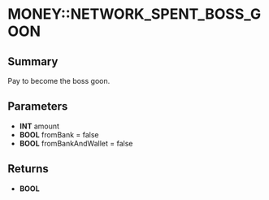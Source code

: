# MONEY::NETWORK_SPENT_BOSS_GOON

## Summary
Pay to become the boss goon.

## Parameters
* **INT** amount
* **BOOL** fromBank = false
* **BOOL** fromBankAndWallet = false

## Returns
* **BOOL**